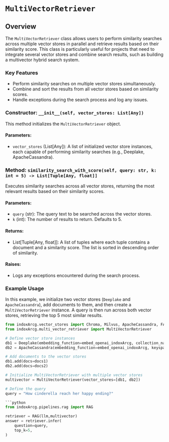 # `MultiVectorRetriever`

## Overview

The `MultiVectorRetriever` class allows users to perform similarity searches across multiple vector stores in parallel and retrieve results based on their similarity score. This class is particularly useful for projects that need to integrate several vector stores and combine search results, such as building a multivector hybrid search system.

### Key Features

- Perform similarity searches on multiple vector stores simultaneously.
- Combine and sort the results from all vector stores based on similarity scores.
- Handle exceptions during the search process and log any issues.

### Constructor: `__init__(self, vector_stores: List[Any])`

This method initializes the `MultiVectorRetriever` object.

#### Parameters:

- `vector_stores` (List[Any]): A list of initialized vector store instances, each capable of performing similarity searches (e.g., Deeplake, ApacheCassandra).

### Method: `similarity_search_with_score(self, query: str, k: int = 5) -> List[Tuple[Any, float]]`

Executes similarity searches across all vector stores, returning the most relevant results based on their similarity scores.

#### Parameters:

- `query` (str): The query text to be searched across the vector stores.
- `k` (int): The number of results to return. Defaults to 5.

#### Returns:

- List[Tuple[Any, float]]: A list of tuples where each tuple contains a document and a similarity score. The list is sorted in descending order of similarity.

#### Raises:

- Logs any exceptions encountered during the search process.

### Example Usage

In this example, we initialize two vector stores (`Deeplake` and `ApacheCassandra`), add documents to them, and then create a `MultiVectorRetriever` instance. A query is then run across both vector stores, retrieving the top 5 most similar results.

````python
from indoxArcg.vector_stores import Chroma, Milvus, ApacheCassandra, FAISS, PGVector, Deeplake
from indoxArcg.multi_vector_retriever import MultiVectorRetriever

# Define vector store instances
db1 = Deeplake(embedding_function=embed_openai_indoxArcg, collection_name="sample")
db2 = ApacheCassandra(embedding_function=embed_openai_indoxArcg, keyspace="sample")

# Add documents to the vector stores
db1.add(docs=docs1)
db2.add(docs=docs2)

# Initialize MultiVectorRetriever with multiple vector stores
multivector = MultiVectorRetriever(vector_stores=[db1, db2])

# Define the query
query = "How cinderella reach her happy ending?"

```python
from indoxArcg.pipelines.rag import RAG

retriever = RAG(llm,multivector)
answer = retriever.infer(
    question=query,
    top_k=5,
)
````
